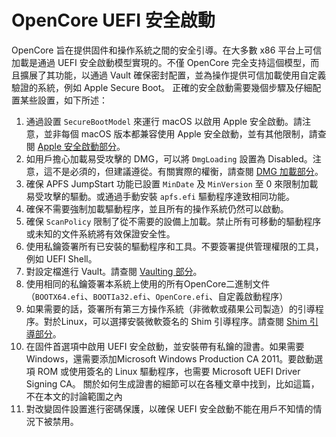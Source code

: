 # OpenCore UEFI 安全啟動

OpenCore 旨在提供固件和操作系統之間的安全引導。在大多數 x86 平台上可信加載是通過 UEFI 安全啟動模型實現的。不僅 OpenCore 完全支持這個模型，而且擴展了其功能，以通過 Vault 確保密封配置，並為操作提供可信加載使用自定義驗證的系統，例如 Apple Secure Boot。 正確的安全啟動需要幾個步驟及仔細配置某些設置，如下所述：

1. 通過設置 `SecureBootModel` 來運行 macOS 以啟用 Apple 安全啟動。請注意，並非每個 macOS 版本都兼容使用 Apple 安全啟動，並有其他限制，請查閱 [Apple 安全啟動部分](opencore-setting/apple-secure-boot.md)。
2. 如用戶擔心加載易受攻擊的 DMG，可以將 `DmgLoading` 設置為 Disabled。注意，這不是必須的，但建議遵從。有關實際的權衡，請查閱 [DMG 加載部分](opencore-setting/dmg-loading.md)。
3. 確保 APFS JumpStart 功能已設置 `MinDate` 及 `MinVersion` 至 0 來限制加載易受攻擊的驅動。或通過手動安裝 `apfs.efi` 驅動程序達致相同功能。
4. 確保不需要強制加載驅動程序，並且所有的操作系統仍然可以啟動。
5. 確保 `ScanPolicy` 限制了從不需要的設備上加載。禁止所有可移動的驅動程序或未知的文件系統將有效保證安全性。
6. 使用私鑰簽署所有已安裝的驅動程序和工具。不要簽署提供管理權限的工具，例如 UEFI Shell。
7. 對設定檔進行 Vault。請查閱 [Vaulting 部分](opencore-setting/vaulting.md)。
8. 使用相同的私鑰簽署本系統上使用的所有OpenCore二進制文件（`BOOTX64.efi`、`BOOTIa32.efi`、`OpenCore.efi`、自定義啟動程序）
9.  如果需要的話，簽署所有第三方操作系統（非微軟或蘋果公司製造）的引導程序。對於Linux，可以選擇安裝微軟簽名的 Shim 引導程序。請查閱 [Shim 引導部分]()。
10. 在固件首選項中啟用 UEFI 安全啟動，並安裝帶有私鑰的證書。如果需要 Windows，還需要添加Microsoft Windows Production CA 2011。要啟動選項 ROM 或使用簽名的 Linux 驅動程序，也需要 Microsoft UEFI Driver Signing CA。 關於如何生成證書的細節可以在各種文章中找到，比如這篇，不在本文的討論範圍之內
11. 對改變固件設置進行密碼保護，以確保 UEFI 安全啟動不能在用戶不知情的情況下被禁用。




